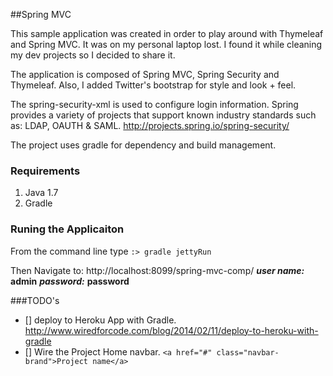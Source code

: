 ##Spring MVC 

This sample application was created in order to play around with Thymeleaf and Spring MVC.  It was on my personal laptop lost. I found it while cleaning my dev projects so I decided to share it.

The application is composed of Spring MVC, Spring Security and Thymeleaf.  Also, I added Twitter's bootstrap for style and look + feel.

The spring-security-xml is used to configure login information.  Spring provides a variety of projects that support known industry standards such as: LDAP, OAUTH & SAML. http://projects.spring.io/spring-security/

The project uses gradle for dependency and build management.

### Requirements
1. Java 1.7
2. Gradle

### Runing the Applicaiton
From the command line type ```:> gradle jettyRun```

Then Navigate to: http://localhost:8099/spring-mvc-comp/
***user name:*** **admin**
***password:*** **password**

###TODO's
- [] deploy to Heroku App with Gradle. http://www.wiredforcode.com/blog/2014/02/11/deploy-to-heroku-with-gradle
- [] Wire the Project Home navbar. ```<a href="#" class="navbar-brand">Project name</a>```
